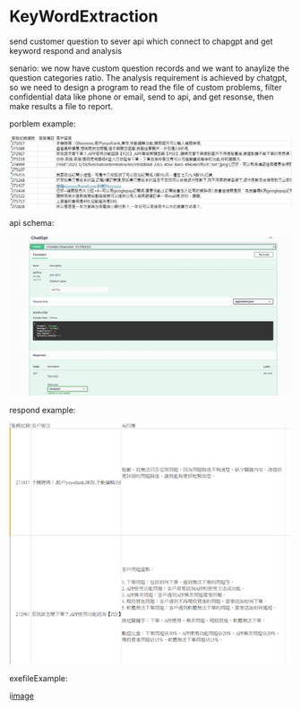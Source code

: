 # KeyWordExtraction
send customer question to sever api which connect to chapgpt and get keyword respond and analysis

senario: we now have custom question records and we want to anaylize the question categories ratio. The analysis requirement is achieved by chatgpt, so we need to design a program to read the file of custom problems, filter confidential data like phone or email, send to api, and get resonse, then make results a file to report.

porblem example: 

![image](customerProblemExample.jpg)

api schema: 

![image](swaggerSchemaPic.jpg)

respond example:

![image](airesponsePic.png)

exefileExample:

i[image](exefilePic.jpg)
